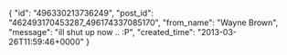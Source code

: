  {
   "id": "496330213736249",
   "post_id": "462493170453287_496174337085170",
   "from_name": "Wayne Brown",
   "message": "ill shut up now .. :P",
   "created_time": "2013-03-26T11:59:46+0000"
 }

